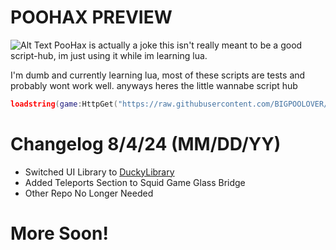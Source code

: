# POOHAX PREVIEW
![Alt Text](https://github.com/hezzexx/Actually-PooHax/blob/main/ezgif-5-3ecb25d6a7.gif)
PooHax is actually a joke this isn't really meant to be a good script-hub, im just using it while im learning lua.

I'm dumb and currently learning lua, most of these scripts are tests and probably wont work well.
anyways heres the little wannabe script hub
```lua
loadstring(game:HttpGet("https://raw.githubusercontent.com/BIGPOOLOVER/PooHax/main/loader.lua",true))()
```
# Changelog 8/4/24 (MM/DD/YY)
- Switched UI Library to [DuckyLibrary](https://github.com/bruvzz/ducklibrary/tree/main)
- Added Teleports Section to Squid Game Glass Bridge
- Other Repo No Longer Needed
# More Soon!
